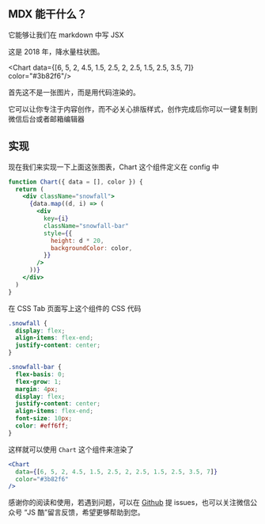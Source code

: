 ## MDX 能干什么？

它能够让我们在 markdown 中写 JSX

这是 2018 年，降水量柱状图。

<Chart data={[6, 5, 2, 4.5, 1.5, 2.5, 2, 2.5, 1.5, 2.5, 3.5, 7]} color="#3b82f6"/>

首先这不是一张图片，而是用代码渲染的。

它可以让你专注于内容创作，而不必关心排版样式，创作完成后你可以一键复制到微信后台或者邮箱编辑器

## 实现

现在我们来实现一下上面这张图表，Chart 这个组件定义在 config 中

```jsx
function Chart({ data = [], color }) {
  return (
    <div className="snowfall">
      {data.map((d, i) => (
        <div
          key={i}
          className="snowfall-bar"
          style={{
            height: d * 20,
            backgroundColor: color,
          }}
        />
      ))}
    </div>
  )
}
```

在 CSS Tab 页面写上这个组件的 CSS 代码

```css
.snowfall {
  display: flex;
  align-items: flex-end;
  justify-content: center;
}

.snowfall-bar {
  flex-basis: 0;
  flex-grow: 1;
  margin: 4px;
  display: flex;
  justify-content: center;
  align-items: flex-end;
  font-size: 10px;
  color: #eff6ff;
}
```

这样就可以使用 `Chart` 这个组件来渲染了

```jsx
<Chart
  data={[6, 5, 2, 4.5, 1.5, 2.5, 2, 2.5, 1.5, 2.5, 3.5, 7]}
  color="#3b82f6"
/>
```

感谢你的阅读和使用，若遇到问题，可以在 [Github](https://github.com/maqi1520/mdx-editor) 提 issues，也可以关注微信公众号 “JS 酷”留言反馈，希望更够帮助到您。
